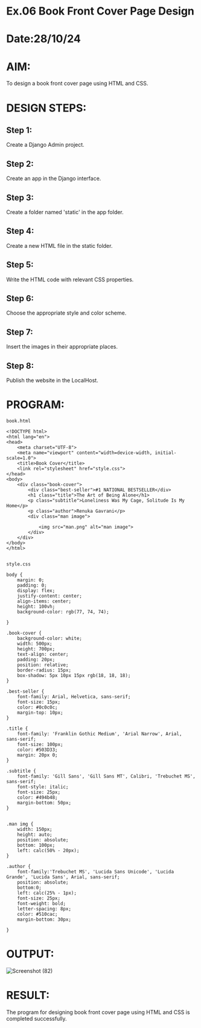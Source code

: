 # Ex.06 Book Front Cover Page Design
# Date:28/10/24
# AIM:
To design a book front cover page using HTML and CSS.

# DESIGN STEPS:
## Step 1:
Create a Django Admin project.

## Step 2:
Create an app in the Django interface.

## Step 3:
Create a folder named 'static' in the app folder.

## Step 4:
Create a new HTML file in the static folder.

## Step 5:
Write the HTML code with relevant CSS properties.

## Step 6:
Choose the appropriate style and color scheme.

## Step 7:
Insert the images in their appropriate places.

## Step 8:
Publish the website in the LocalHost.

# PROGRAM:
```
book.html

<!DOCTYPE html>
<html lang="en">
<head>
    <meta charset="UTF-8">
    <meta name="viewport" content="width=device-width, initial-scale=1.0">
    <title>Book Cover</title>
    <link rel="stylesheet" href="style.css">
</head>
<body>
    <div class="book-cover">
        <div class="best-seller">#1 NATIONAL BESTSELLER</div>
        <h1 class="title">The Art of Being Alone</h1>
        <p class="subtitle">Loneliness Was My Cage, Solitude Is My Home</p>
        <p class="author">Renuka Gavrani</p>
        <div class="man image">
            
            <img src="man.png" alt="man image">
        </div>
    </div>
</body>
</html>


style.css

body {
    margin: 0;
    padding: 0;
    display: flex;
    justify-content: center;
    align-items: center;
    height: 100vh;
    background-color: rgb(77, 74, 74);
    
}

.book-cover {
    background-color: white;
    width: 500px;
    height: 700px;
    text-align: center;
    padding: 20px;
    position: relative;
    border-radius: 15px;
    box-shadow: 5px 10px 15px rgb(18, 18, 18);
}

.best-seller {
    font-family: Arial, Helvetica, sans-serif;
    font-size: 15px;
    color: #0c0c0c;
    margin-top: 10px;
}

.title {
    font-family: 'Franklin Gothic Medium', 'Arial Narrow', Arial, sans-serif;
    font-size: 100px;
    color: #503D33;
    margin: 20px 0;
}

.subtitle {
    font-family: 'Gill Sans', 'Gill Sans MT', Calibri, 'Trebuchet MS', sans-serif;
    font-style: italic;
    font-size: 25px;
    color: #494b48;
    margin-bottom: 50px;
}


.man img {
    width: 150px;
    height: auto;
    position: absolute;
    bottom: 100px;
    left: calc(50% - 20px);
}

.author {
    font-family:'Trebuchet MS', 'Lucida Sans Unicode', 'Lucida Grande', 'Lucida Sans', Arial, sans-serif;
    position: absolute;
    bottom:0;
    left: calc(25% - 1px);
    font-size: 25px;
    font-weight: bold;
    letter-spacing: 8px;
    color: #510cac;
    margin-bottom: 30px;
    
}
```
# OUTPUT:
![Screenshot (82)](https://github.com/user-attachments/assets/ac11e2f6-88cb-4154-aa68-31581d349bed)

# RESULT:
The program for designing book front cover page using HTML and CSS is completed successfully.
